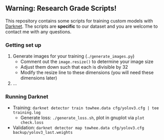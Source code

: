 Warning: Research Grade Scripts!
---

This repository contains some scripts for training custom models with [Darknet](https://github.com/AlexeyAB/darknet).
The scripts are __specific__ to our dataset and you are welcome to contact me with any questions.

### Getting set up

1. Generate images for your training (`./generate_images.py`)
    - Comment out the `image.resize()` to determine your image size
    - Adjust them down such that each is divisible by 32
    - Modify the resize line to these dimensions (you will need these dimensions later)
2. ...

### Running Darknet

- Training: `darknet detector train towhee.data cfg/yolov3.cfg | tee training.log`
  - Generate loss: `./generate_loss.sh`, plot in gnuplot via `plot check.loss`
- Validation: `darknet detector map towhee.data cfg/yolov3.cfg backup/yolov3_last.weights`
